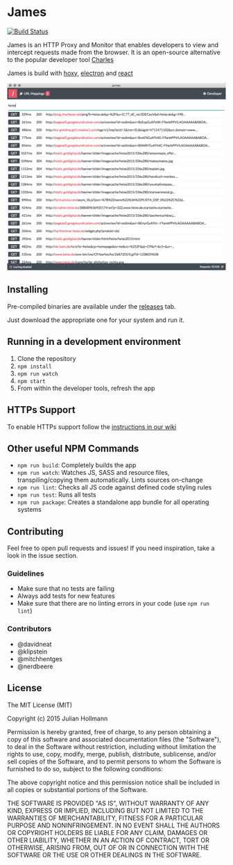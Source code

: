 # James

[![Build Status](https://travis-ci.org/uxebu/james.svg?branch=master)](https://travis-ci.org/uxebu/james)

James is an HTTP Proxy and Monitor that enables developers to view and intercept requests made from the browser.
It is an open-source alternative to the popular developer tool [Charles](http://www.charlesproxy.com/)

James is build with [hoxy](https://github.com/greim/hoxy), [electron](https://github.com/atom/electron) and [react](https://facebook.github.io/react/index.html)

![](resource/screenshot-1.png)

## Installing
Pre-compiled binaries are available under the [releases](https://github.com/james-proxy/james/releases) tab.

Just download the appropriate one for your system and run it.

## Running in a development environment

 1. Clone the repository
 2. `npm install`
 3. `npm run watch`
 4. `npm start`
 5. From within the developer tools, refresh the app
 
## HTTPs Support

To enable HTTPs support follow the [instructions in our wiki](https://github.com/uxebu/james/wiki/Configuring-James-for-HTTPS)

## Other useful NPM Commands

- `npm run build`: Completely builds the app
- `npm run watch`: Watches JS, SASS and resource files, transpiling/copying them automatically. Lints sources on-change
- `npm run lint`: Checks all JS code against defined code styling rules
- `npm run test`: Runs all tests
- `npm run package`: Creates a standalone app bundle for all operating systems

## Contributing

Feel free to open pull requests and issues!
If you need inspiration, take a look in the issue section.

### Guidelines
- Make sure that no tests are failing
- Always add tests for new features
- Make sure that there are no linting errors in your code (use `npm run lint`)

### Contributors
- @davidneat
- @klipstein
- @mitchhentges
- @nerdbeere

## License
The MIT License (MIT)

Copyright (c) 2015 Julian Hollmann

Permission is hereby granted, free of charge, to any person obtaining a copy of this software and associated documentation files (the "Software"), to deal in the Software without restriction, including without limitation the rights to use, copy, modify, merge, publish, distribute, sublicense, and/or sell copies of the Software, and to permit persons to whom the Software is furnished to do so, subject to the following conditions:

The above copyright notice and this permission notice shall be included in all copies or substantial portions of the Software.

THE SOFTWARE IS PROVIDED "AS IS", WITHOUT WARRANTY OF ANY KIND, EXPRESS OR IMPLIED, INCLUDING BUT NOT LIMITED TO THE WARRANTIES OF MERCHANTABILITY, FITNESS FOR A PARTICULAR PURPOSE AND NONINFRINGEMENT. IN NO EVENT SHALL THE AUTHORS OR COPYRIGHT HOLDERS BE LIABLE FOR ANY CLAIM, DAMAGES OR OTHER LIABILITY, WHETHER IN AN ACTION OF CONTRACT, TORT OR OTHERWISE, ARISING FROM, OUT OF OR IN CONNECTION WITH THE SOFTWARE OR THE USE OR OTHER DEALINGS IN THE SOFTWARE.
